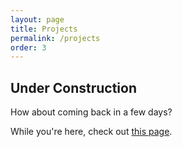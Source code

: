 ```yaml
---
layout: page
title: Projects
permalink: /projects
order: 3
---
```

## Under Construction

How about coming back in a few days?

While you're here, check out [this page](/about).
